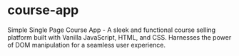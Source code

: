 # course-app
Simple Single Page Course App - A sleek and functional course selling platform built with Vanilla JavaScript, HTML, and CSS. Harnesses the power of DOM manipulation for a seamless user experience.
